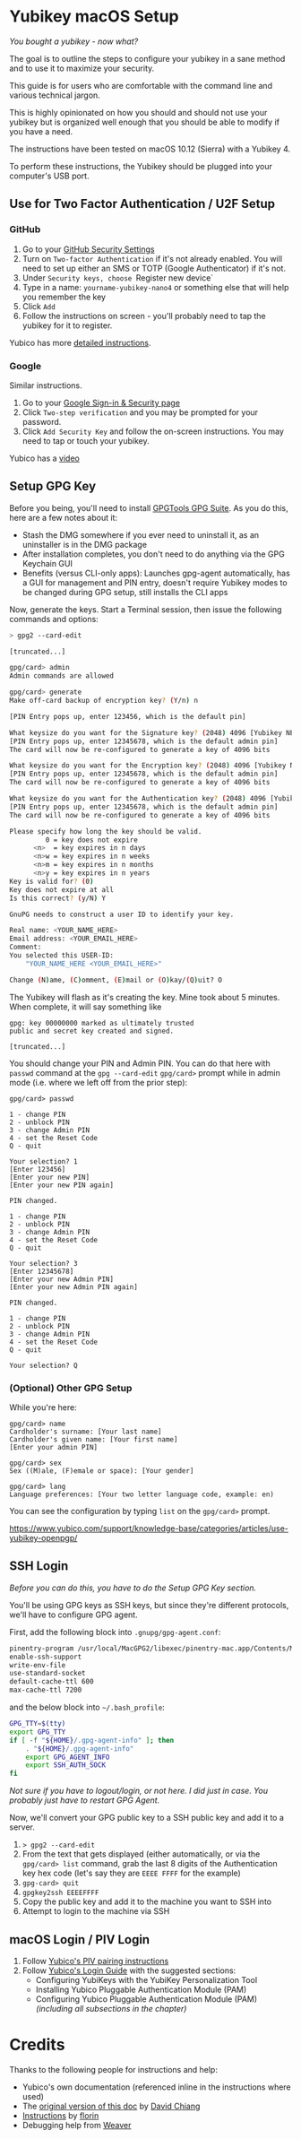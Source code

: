 # Yubikey macOS Setup

*You bought a yubikey - now what?*

The goal is to outline the steps to configure your yubikey in a sane method
and to use it to maximize your security.

This guide is for users who are comfortable with the command line and various
technical jargon.

This is highly opinionated on how you should and should not use your yubikey
but is organized well enough that you should be able to modify if you have a
need.

The instructions have been tested on macOS 10.12 (Sierra) with a Yubikey 4.

To perform these instructions, the Yubikey should be plugged into your computer's USB port.

## Use for Two Factor Authentication / U2F Setup

### GitHub

1. Go to your [GitHub Security Settings](https://github.com/settings/security)
2. Turn on `Two-factor Authentication` if it's not already enabled. You will
   need to set up either an SMS or TOTP (Google Authenticator) if it's not.
3. Under `Security keys, choose `Register new device`
4. Type in a name: `yourname-yubikey-nano4` or something else that will help
   you remember the key
5. Click `Add`
6. Follow the instructions on screen - you'll probably need to tap the yubikey
   for it to register.

Yubico has more [detailed instructions](https://www.yubico.com/support/knowledge-base/categories/articles/use-yubikey-github/).

### Google

Similar instructions. 

1. Go to your [Google Sign-in & Security page](https://myaccount.google.com/security)
2. Click `Two-step verification` and you may be prompted for your password.
3. Click `Add Security Key` and follow the on-screen instructions. You may
   need to tap or touch your yubikey.

Yubico has a [video](https://www.yubico.com/why-yubico/for-individuals/gmail-for-individuals/)

## Setup GPG Key

Before you being, you'll need to install [GPGTools GPG Suite](https://gpgtools.org/). As you do this, here are a few notes about it:
   
- Stash the DMG somewhere if you ever need to uninstall it, as an uninstaller is in the DMG package
- After installation completes, you don't need to do anything via the GPG Keychain GUI
- Benefits (versus CLI-only apps): Launches gpg-agent automatically, has a GUI for management and PIN entry, doesn't require Yubikey modes to be changed during GPG setup, still installs the CLI apps

Now, generate the keys. Start a Terminal session, then issue the following commands and options:

```bash
> gpg2 --card-edit

[truncated...]

gpg/card> admin
Admin commands are allowed

gpg/card> generate
Make off-card backup of encryption key? (Y/n) n

[PIN Entry pops up, enter 123456, which is the default pin]

What keysize do you want for the Signature key? (2048) 4096 [Yubikey NEO max is 2048]
[PIN Entry pops up, enter 12345678, which is the default admin pin]
The card will now be re-configured to generate a key of 4096 bits

What keysize do you want for the Encryption key? (2048) 4096 [Yubikey NEO max is 2048]
[PIN Entry pops up, enter 12345678, which is the default admin pin]
The card will now be re-configured to generate a key of 4096 bits

What keysize do you want for the Authentication key? (2048) 4096 [Yubikey NEO max is 2048]
[PIN Entry pops up, enter 12345678, which is the default admin pin]
The card will now be re-configured to generate a key of 4096 bits

Please specify how long the key should be valid.
         0 = key does not expire
      <n>  = key expires in n days
      <n>w = key expires in n weeks
      <n>m = key expires in n months
      <n>y = key expires in n years
Key is valid for? (0)
Key does not expire at all
Is this correct? (y/N) Y

GnuPG needs to construct a user ID to identify your key.

Real name: <YOUR_NAME_HERE>
Email address: <YOUR_EMAIL_HERE>
Comment:
You selected this USER-ID:
    "YOUR_NAME_HERE <YOUR_EMAIL_HERE>"

Change (N)ame, (C)omment, (E)mail or (O)kay/(Q)uit? O
```

The Yubikey will flash as it's creating the key. Mine took about 5 minutes.
When complete, it will say something like

```
gpg: key 00000000 marked as ultimately trusted
public and secret key created and signed.

[truncated...]
```

You should change your PIN and Admin PIN. You can do that here with `passwd` command
at the `gpg --card-edit` `gpg/card>` prompt while in admin mode (i.e. where we left off from the prior step):

```
gpg/card> passwd

1 - change PIN
2 - unblock PIN
3 - change Admin PIN
4 - set the Reset Code
Q - quit

Your selection? 1
[Enter 123456]
[Enter your new PIN]
[Enter your new PIN again]

PIN changed.

1 - change PIN
2 - unblock PIN
3 - change Admin PIN
4 - set the Reset Code
Q - quit

Your selection? 3
[Enter 12345678]
[Enter your new Admin PIN]
[Enter your new Admin PIN again]

PIN changed.

1 - change PIN
2 - unblock PIN
3 - change Admin PIN
4 - set the Reset Code
Q - quit

Your selection? Q
```

### (Optional) Other GPG Setup

While you're here:
```
gpg/card> name
Cardholder's surname: [Your last name]
Cardholder's given name: [Your first name]
[Enter your admin PIN]

gpg/card> sex
Sex ((M)ale, (F)emale or space): [Your gender]

gpg/card> lang
Language preferences: [Your two letter language code, example: en)
```

You can see the configuration by typing `list` on the `gpg/card>` prompt.

https://www.yubico.com/support/knowledge-base/categories/articles/use-yubikey-openpgp/

## SSH Login

_Before you can do this, you have to do the Setup GPG Key section._

You'll be using GPG keys as SSH keys, but since they're different protocols, we'll have to configure GPG agent.

First, add the following block into `.gnupg/gpg-agent.conf`:

```bash
pinentry-program /usr/local/MacGPG2/libexec/pinentry-mac.app/Contents/MacOS/pinentry-mac
enable-ssh-support
write-env-file
use-standard-socket
default-cache-ttl 600
max-cache-ttl 7200
```

and the below block into `~/.bash_profile`:

```bash
GPG_TTY=$(tty)
export GPG_TTY
if [ -f "${HOME}/.gpg-agent-info" ]; then
    . "${HOME}/.gpg-agent-info"
    export GPG_AGENT_INFO
    export SSH_AUTH_SOCK
fi
```

_Not sure if you have to logout/login, or not here. I did just in case. You probably just have to restart GPG Agent._

Now, we'll convert your GPG public key to a SSH public key and add it to a server.

1. `> gpg2 --card-edit`
1. From the text that gets displayed (either automatically, or via the `gpg/card> list` command, grab the last 8 digits of the Authentication key hex code (let's say they are `EEEE FFFF` for the example)
1. `gpg-card> quit`
1. `gpgkey2ssh EEEEFFFF`
1. Copy the public key and add it to the machine you want to SSH into
1. Attempt to login to the machine via SSH

## macOS Login / PIV Login

1. Follow [Yubico's PIV pairing instructions](https://www.yubico.com/support/knowledge-base/categories/articles/how-to-use-your-yubikey-with-macos-sierra/)
1. Follow [Yubico's Login Guide](https://www.yubico.com/wp-content/uploads/2016/02/Yubico_YubiKeyMacOSXLogin_en.pdf) with the suggested sections:
   - Configuring YubiKeys with the YubiKey Personalization Tool
   - Installing Yubico Pluggable Authentication Module (PAM) 
   - Configuring Yubico Pluggable Authentication Module (PAM) _(including all subsections in the chapter)_
   
# Credits

Thanks to the following people for instructions and help:

- Yubico's own documentation (referenced inline in the instructions where used)
- The [original version of this doc](https://github.com/liyanchang/yubikey-setup) by [David Chiang](https://github.com/liyanchang)
- [Instructions](http://florin.myip.org/blog/easy-multifactor-authentication-ssh-using-yubikey-neo-tokens) by [florin](http://florin.myip.org/blog/blogs/florin)
- Debugging help from [Weaver](https://github.com/matthewjweaver)
